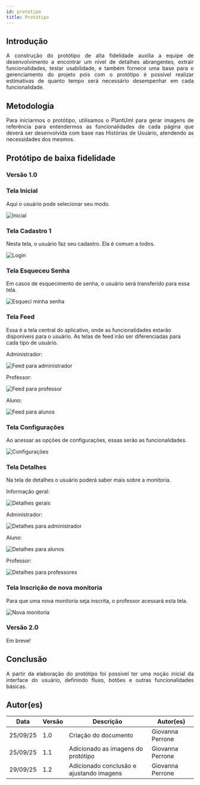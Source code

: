 ```yaml
---
id: prototipo
title: Protótipo
---
```

## Introdução

<p align = "justify">
A construção do protótipo de alta fidelidade auxilia a equipe de desenvolvimento a encontrar um nível de detalhes abrangentes, extrair funcionalidades, testar usabilidade, e também fornece uma base para o gerenciamento do projeto pois com o protótipo é possível realizar estimativas de quanto tempo será necessário desempenhar em cada funcionalidade.
</p>

## Metodologia

<p align = "justify">
Para iniciarmos o protótipo, utilisamos o PlantUml para gerar imagens de referência para entendermos as funcionalidades de cada página que deverá ser desenvolvida com base nas Histórias de Usuário, atendendo as necessidades dos mesmos.
</p>

## Protótipo de baixa fidelidade

### Versão 1.0

### Tela Inicial

Aqui o usuário pode selecionar seu modo.

![Inicial](imginicio.png)

### Tela Cadastro 1

Nesta tela, o usuário faz seu cadastro. Ela é comum a todos.

![Login](imglogin.png)

### Tela Esqueceu Senha

Em casos de esquecimento de senha, o usuário será transferido para essa tela.

![Esqueci minha senha](imgesqueci.png)

### Tela Feed

Essa é a tela central do aplicativo, onde as funcionalidades estarão disponíveis para o usuário. As telas de feed irão ser diferenciadas para cada tipo de usuário.

Administrador:

![Feed para administrador](imgadm.png)

Professor:

![Feed para professor](Professor.png)

Aluno:

![Feed para alunos](imgalunos.png)

### Tela Configurações

Ao acessar as opções de configurações, essas serão as funcionalidades.

![Configurações](imgconfiguracoes.png)

### Tela Detalhes 

Na tela de detalhes o usuário poderá saber mais sobre a monitoria.

Informação geral:

![Detalhes gerais](imgdetalhes.png)

Administrador:

![Detalhes para administrador](imgdetadm.png)

Aluno:

![Detalhes para alunos](imgdetaluno.png)

Professor:

![Detalhes para professores](imgdetprofs.png)

### Tela Inscrição de nova monitoria

Para que uma nova monitoria seja inscrita, o professor acessará esta tela.

![Nova monitoria](imgnovamonitoria.png)


### Versão 2.0

Em breve!

## Conclusão

<p align = "justify">
A partir da elaboração do protótipo foi possível ter uma noção inicial da interface do usuário, definindo fluxo, botões e outras funcionalidades básicas.
</p>


## Autor(es)

| Data     | Versão | Descrição                                  | Autor(es)                                                                            |
| -------- | ------- | --------------------------------------    | ------------------------------------------------------------------------------------ |
| 25/09/25 | 1.0     | Criação do documento                      | Giovanna Perrone                                                                     |
| 25/09/25 | 1.1     | Adicionado as imagens do protótipo        | Giovanna Perrone                                                                     |
| 29/09/25 | 1.2     | Adicionado conclusão e ajustando imagens  | Giovanna Perrone                                                                     |

